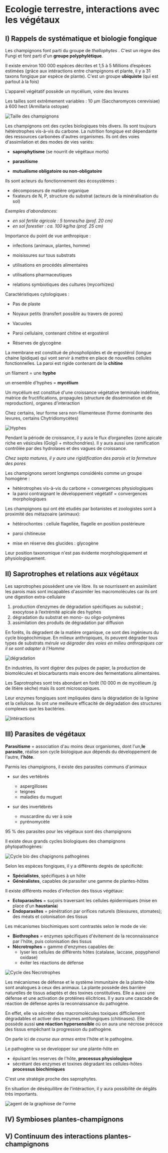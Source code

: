 # Ecologie terrestre, interactions avec les végétaux

## I) Rappels de systématique et biologie fongique

Les champignons font parti du groupe de *thallophytes* . C'est un règne des Fungi et font parti d'un **groupe polyphylétique**.  

Il existe environ 100 000 espèces décrites et 1,5 à 5 Millions d’espèces estimées (grâce aux intéractions entre champignons et plante, il y a 31 taxons fongique par espèce de plante). C'est un groupe **ubiquiste** (qui est partout à la fois)  

L'appareil végétatif possède un mycélium, voire des levures 

Les tailles sont extrêmement variables : 10 µm (Saccharomyces cerevisiae) à 600 hect (Armillaria ostoyae)

![Taille des champignons](Images/Saccharomyces.JPG)

Les champignons ont des cycles biologiques très divers. Ils sont toujours hétérotrophes vis-à-vis du carbone. 
La nutrition fongique est dépendante des ressources carbonées d'autres organismes. Ils ont des voies d'assimilation et des modes de vies variés:

* **saprophytisme** (se nourrit de végétaux morts)

* **parasitisme**

* **mutualisme obligatoire ou non-obligatoire**

Ils sont acteurs du fonctionnement des écosystèmes :  

* décomposeurs de matière organique 
* fixateurs de N, P, structure du substrat (acteurs de la minéralisation du sol) 

*Exemples d'abondances:*

* *en sol fertile agricole : 5 tonnes/ha (prof. 20 cm)*  
* *en sol forestier : ca. 100 kg/ha (prof. 25 cm)*  

Importance du point de vue anthropique :  
* infections (animaux, plantes, homme) 

* moisissures sur tous substrats 

* utilisations en procédés alimentaires 

* utilisations pharmaceutiques  

* relations symbiotiques des cultures (mycorhizes)  

Caractéristiques cytologiques : 

* Pas de plaste 

* Noyaux petits (transfert possible au travers de pores) 

* Vacuoles 

* Paroi cellulaire, contenant chitine et ergostérol  

* Réserves de glycogène 

La membrane est constitué de phospholipides et de ergostérol (longue chaine lipidique) qui vont servir à mettre en place de nouvelles cellules fonctionnelles. La paroi est rigide contenant de la **chitine**

un filament  = une **hyphe** 

un ensemble d'hyphes = **mycélium** 

Un mycélium est constitué d'une croissance végétative terminale indéfinie, matrice de fructifications, propagules (structure de dissémination et de reproduction), organes d'interaction 

Chez certains, leur forme sera non-filamenteuse (forme dominante des levures, certains Chytridiomycètes) 

![Hyphes](Images/formechampi.JPG)

Pendant la période de croissance, il y aura le flux d’organelles (zone apicale riche en vésicules (Golgi)  + mitochondries). Il y aura aussi une ramification contrôlée par des hydrolases et des vagues de croissance. 

*Chez septa matures, il y aura une rigidification des parois et la fermeture des pores* 

Les champignons seront longtemps considérés comme un groupe homogène : 

* hétérotrophes vis-à-vis du carbone = convergences physiologiques 
* la paroi contraignant le développement végétatif = convergences  morphologiques  

Les champignons qui ont été etudiés par botanistes et zoologistes sont à proximité des métazoaire (animaux): 
 
* hétérochontes : cellule flagellée, flagelle en position postérieure 

* paroi chitineuse 

* mise en réserve des glucides : glycogène 

Leur position taxonomique n'est pas évidente morphologiquement et physiologiquement.

## II) Saprotrophes et relations aux végétaux 

Les saprotrophes possèdent une vie libre. Ils se nourrissent en assimilant les parois mais sont incapables d'assimiler les macromolécules car ils ont une digestion extra-cellulaire 

1. production d’enzymes de dégradation spécifiques au substrat ; exocytose à l’extrémité apicale des hyphes 
2. dégradation du substrat en mono- ou oligo-polymères 
3. assimilation des produits de dégradation par diffusion 

En forêts, ils dégradent de la matière organique, ce sont des ingénieurs du cycle biogéochimique. En milieux anthropiques, ils peuvent dégrader tous types de substrats *mérule va dégrader des voies en milieu anthropiques car il se sont adapter à l'Homme*

![dégradation](Images/mérule.JPG)

En industries, ils vont digérer des pulpes de papier, la production de biomolécules et biocarburants mais encore des fermentations alimentaires.

Les Saprotrophes sont très abondant en forêt (10 000 m de mycélieum /g de litière sèche) mais ils sont microscopiques. 

Leur enzymes fongiques sont impliquées dans la dégradation de la lignine et la cellulose. Ils ont une meilleure efficacité de dégradation des structures complexes que les bactéries.

![Intéractions](Images/interactions.JPG)

## III) Parasites de végétaux

**Parasitisme** = association d'au moins deux organismes, dont l'un,**le parasite**, réalise son cycle biologique aux dépends du développement de l'autre, **l'hôte**.

Parmis les champignons, il existe des parasites communs d'animaux

* sur des vertébrés 
	* aspergilloses
    * teignes 
    * maladies du muguet

* sur des invertébrés
	* muscardine du ver à soie	
    * pyrénomycète

95 % des parasites pour les végétaux sont des champignons

Il existe deux grands cycles biologiques des champignons phytopathogènes:

![Cycle bio des chapignons pathogènes](Images/cyclebio.JPG)

Selon les espèces fongiques, il y a différents degrés de spécificité:

* **Spécialistes**, spécifiques à un hôte
* **Généralistes**, capables de parasiter une gamme de plantes-hôtes

Il existe différents modes d'infection des tissus végétaux:

* **Ectoparasites** = suçoirs traversant les cellules épidermiques (mise en place d'un **haustania**)
* **Endoparasites** = pénétration par orifices naturels (blessures, stomates); des méats et colonisation des tissus

Les mécanismes biochimiques sont contrastés selon le mode de vie:

* **Biothrophes** = enzymes spécifiques d'évitement de la reconnaissance par l'hôte, puis colonisation des tissus 
* **Nécrotrophes** = gamme d'enzymes capables de:
	* lyser les cellules de différents hôtes (catalase, laccase, popyphenol oxidase)
    * éviter les réactions de défense 

![Cycle des Necrotrophes](Images/cycle.JPG)

Les mécanismes de défense et le système immunitaire de la plante-hôte sont analogues à ceux des animaux. La plante possède des barrière naturelles de tissus adaptés et des toxines constitutives. Elle a aussi une défense et une activation de protéines élicitrices. Il y aura une cascade de réaction de défense après la reconnaissance du pathogène. 

En effet, elle va sécréter des macromolécules toxiques difficilement dégradables et activer des enzymes antifongiques (chitinases). Elle possède aussi **une réaction hypersensible** où on aura une nécrose précoce des tissus empêchant la progression du pathogène.

On parle ici de *course aux armes* entre l'hôte et le pathogène.

Le pathogène va se developper sur une plante-hôte en

* épuisant les reserves de l'hôte, **processus physiologique**
* sécrétant des enzymes et toxines dégradant les cellules-hôtes **processus biochimiques**

C'est une stratégie proche des saprophytes.

En situation de déséquilibre de l'intéraction, il y aura possibilité de dégâts très importants.

![agent de la graphiose de l'orme](Images/orne.JPG)


## IV) Symbioses plantes-champignons 

## V) Continuum des interactions plantes-champignons